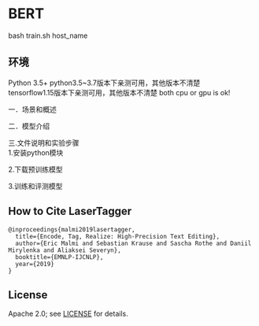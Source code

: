 # BERT
bash train.sh host_name

## 环境
Python 3.5+     python3.5~3.7版本下亲测可用，其他版本不清楚  
tensorflow1.15版本下亲测可用，其他版本不清楚 
both cpu or gpu is ok!  


一．场景和概述


二．模型介绍


三.文件说明和实验步骤  
1.安装python模块

2.下载预训练模型

3.训练和评测模型  



## How to Cite LaserTagger

```
@inproceedings{malmi2019lasertagger,
  title={Encode, Tag, Realize: High-Precision Text Editing},
  author={Eric Malmi and Sebastian Krause and Sascha Rothe and Daniil Mirylenka and Aliaksei Severyn},
  booktitle={EMNLP-IJCNLP},
  year={2019}
}
```

## License

Apache 2.0; see [LICENSE](LICENSE) for details.
